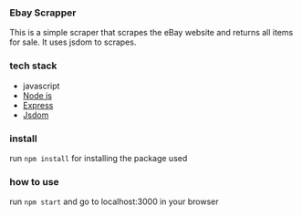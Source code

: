 ### Ebay Scrapper

This is a simple scraper that scrapes the eBay website and returns all items for sale. It uses jsdom to scrapes.

### tech stack

- javascript
- [Node js](https://nodejs.org/id)
- [Express](https://www.npmjs.com/package/express)
- [Jsdom](https://www.npmjs.com/package/jsdom/v/14.1.0)

### install

run `npm install` for installing the package used

### how to use

run `npm start` and go to localhost:3000 in your browser
